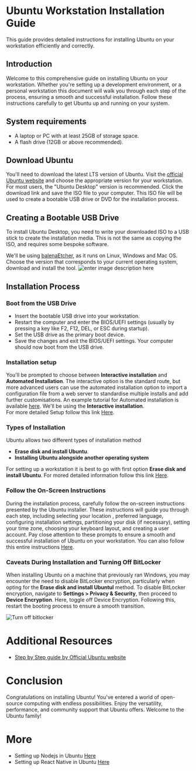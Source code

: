 # Ubuntu Workstation Installation Guide 
This guide provides detailed instructions for installing Ubuntu on your workstation efficiently and correctly.

## Introduction
Welcome to this comprehensive guide on installing Ubuntu on your workstation. Whether you're setting up a development environment, or a personal workstation this document will walk you through each step of the process, ensuring a smooth and successful installation. Follow these instructions carefully to get Ubuntu up and running on your system. 
## System requirements 

 -   A laptop or PC with at least 25GB of storage space.
 - A flash drive (12GB or above recommended).
 ## Download Ubuntu 
You'll need to download the latest LTS version of Ubuntu. Visit the [official Ubuntu website](https://ubuntu.com/download) and choose the appropriate version for your workstation. For most users, the "Ubuntu Desktop" version is recommended. Click the download link and save the ISO file to your computer. This ISO file will be used to create a bootable USB drive or DVD for the installation process.
## Creating a Bootable USB Drive 
To install Ubuntu Desktop, you need to write your downloaded ISO to a USB stick to create the installation media. This is not the same as copying the ISO, and requires some bespoke software. 

We'll be using [balenaEtcher](https://etcher.balena.io/), as it runs on Linux, Windows and Mac OS. Choose the version that corresponds to your current operating system, download and install the tool.
![enter image description here](https://assets.ubuntu.com/v1/a40f15d2-select-iso.png) 
## Installation Process 
 ###  Boot from the USB Drive 
 -   Insert the bootable USB drive into your workstation.
-   Restart the computer and enter the BIOS/UEFI settings (usually by pressing a key like F2, F12, DEL, or ESC during startup).
-   Set the USB drive as the primary boot device.
-   Save the changes and exit the BIOS/UEFI settings. Your computer should now boot from the USB drive.

### Installation setup 
 You'll be prompted to choose between **Interactive installation** and **Automated Installation**. The interactive option is the standard route, but more advanced users can use the automated installation option to import a configuration file from a web server to standardise multiple installs and add further customisations. An example tutorial for Automated installation is available [here](https://blog.local-optimum.net/getting-started-with-autoinstall-on-ubuntu-desktop-24-04-lts-147a1defb2de).  We'll be using the  **Interactive installation**.  
 For more detailed Setup follow this link [Here](https://ubuntu.com/tutorials/install-ubuntu-desktop#5-installation-setup).
 ### Types of Installation 
 Ubuntu allows two different types of installation method 
 -  **Erase disk and install Ubuntu**. 
 -  **Installing Ubuntu alongside another operating system** 

For setting up a workstation it is best to go with first option **Erase disk and install Ubuntu**.  For mored detailed information follow this link [Here](https://ubuntu.com/tutorials/install-ubuntu-desktop#6-type-of-installation).
### Follow the On-Screen Instructions 
During the installation process, carefully follow the on-screen instructions presented by the Ubuntu installer. These instructions will guide you through each step, including selecting your location , preferred language, configuring installation settings, partitioning your disk (if necessary), setting your time zone, choosing your keyboard layout, and creating a user account. Pay close attention to these prompts to ensure a smooth and successful installation of Ubuntu on your workstation.  You can also follow this entire instructions [Here](https://ubuntu.com/tutorials/install-ubuntu-desktop#1-overview).

### Caveats During Installation and Turning Off BitLocker
When installing Ubuntu on a machine that previously ran Windows, you may encounter the need to disable BitLocker encryption, particularly when opting for the **Erase disk and install Ubuntul** method. To disable BitLocker encryption, navigate to **Settings > Privacy & Security**, then proceed to **Device Encryption**. Here, toggle off Device Encryption. Following this, restart the booting process to ensure a smooth transition. 

![Turn off bitlocker](https://res.cloudinary.com/dlg5xuebc/image/upload/v1716191604/snap_ubuntu_bitlocker_b4qkhl.png) 

# Additional Resources 

 - [Step by Step guide by Official Ubuntu website](https://ubuntu.com/tutorials/install-ubuntu-desktop#1-overview) 
 
 # Conclusion
Congratulations on installing Ubuntu! You've entered a world of open-source computing with endless possibilities. Enjoy the versatility, performance, and community support that Ubuntu offers. Welcome to the Ubuntu family!

# More 

 -  Setting up Nodejs in Ubuntu [Here](#) 
 - Setting up React Native in Ubuntu [Here](#)

